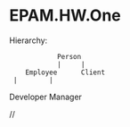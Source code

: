 # EPAM.HW.One

Hierarchy:
    
                Person
                |     |
        Employee      Client
     |        |  
 Developer   Manager 

//
